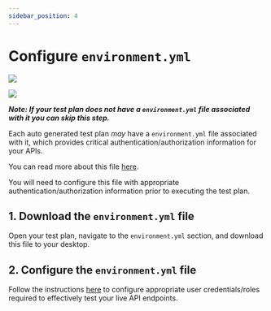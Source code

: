```yaml
---
sidebar_position: 4
---
```


# Configure `environment.yml`
![](../../../../assets/zero-conf-test-plan.svg)

![](../../../../assets/zero-conf-flow-3.svg)

***Note: If your test plan does not have a `environment.yml` file associated with it you can skip this step.***

Each auto generated test plan *may* have a `environment.yml` file associated with it, which provides critical authentication/authorization information for your APIs.

You can read more about this file [here][env-file]. 

You will need to configure this file with appropriate authentication/authorization information prior to executing the test plan.

## 1. Download the `environment.yml` file
Open your test plan, navigate to the `environment.yml` section, and download this file to your desktop.

## 2. Configure the `environment.yml` file
Follow the instructions [here][configure-authn] to configure appropriate user credentials/roles required to effectively test your live API endpoints.


[env-file]: ../../../../guides/security-testing-concepts/test-plans/env-yml.md
[configure-authn]: ../../../tasks/authentication/authn-authz.md
